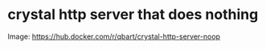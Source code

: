 # crystal http server that does nothing

Image: https://hub.docker.com/r/qbart/crystal-http-server-noop
